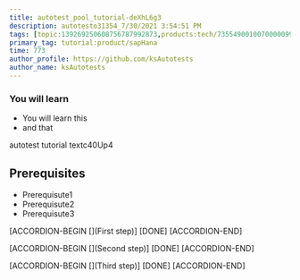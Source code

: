 ```yaml
---
title: autotest_pool_tutorial-deXhL6g3
description: autotesto31354_7/30/2021 3:54:51 PM
tags: [topic:139269250608756787992873,products:tech/73554900100700000996,tutorial:experience/advanced]
primary_tag: tutorial:product/sapHana
time: 773
author_profile: https://github.com/ksAutotests
author_name: ksAutotests
---
```

### You will learn
- You will learn this
- and that

autotest tutorial textc40Up4

## Prerequisites
- Prerequisute1
- Prerequisute2
- Prerequisute3

[ACCORDION-BEGIN [](First step)]
[DONE]
[ACCORDION-END]

[ACCORDION-BEGIN [](Second step)]
[DONE]
[ACCORDION-END]

[ACCORDION-BEGIN [](Third step)]
[DONE]
[ACCORDION-END]

